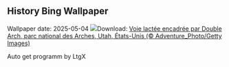 ## History Bing Wallpaper
Wallpaper date: 2025-05-04
![](https://www.bing.com/th?id=OHR.ArchesGalaxy_FR-CA6355904701_UHD.jpg&w=1000)Download: [Voie lactée encadrée par Double Arch, parc national des Arches, Utah, États-Unis (© Adventure_Photo/Getty Images)](https://www.bing.com/th?id=OHR.ArchesGalaxy_FR-CA6355904701_UHD.jpg)

Auto get programm by LtgX

